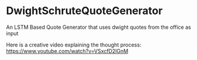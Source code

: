 # DwightSchruteQuoteGenerator
An LSTM Based Quote Generator that uses dwight quotes from the office as input

Here is a creative video explaining the thought process:
https://www.youtube.com/watch?v=VSxcfD2lGnM

